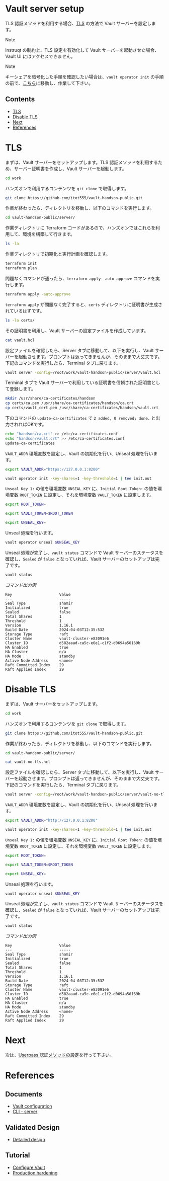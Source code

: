 # Vault server setup

TLS 認証メソッドを利用する場合、[TLS](#tls) の方法で Vault サーバーを設定します。

> [!NOTE]
Instruqt の制約上、TLS 設定を有効化して Vault サーバーを起動させた場合、Vault UI にはアクセスできません。

> [!NOTE]
> キーシェアを暗号化した手順を確認したい場合は、`vault operator init` の手順の前で、[こちら](https://github.com/itot555/vault-handson-public/tree/main/operator-encrypted-key-share)に移動し、作業して下さい。

## Contents

- [TLS](#tls)
- [Disable TLS](#disable-tls)
- [Next](#next)
- [References](#references)

# TLS

まずは、Vault サーバーをセットアップします。TLS 認証メソッドを利用するため、サーバー証明書を作成し、Vault サーバーを起動します。

```bash
cd work
```

ハンズオンで利用するコンテンツを `git clone` で取得します。

```bash
git clone https://github.com/itot555/vault-handson-public.git
```

作業が終わったら、ディレクトリを移動し、以下のコマンドを実行します。

```bash
cd vault-handson-public/server/
```

作業ディレクトリに Terraform コードがあるので、ハンズオンではこれらを利用して、環境を構築して行きます。

```bash
ls -la
```

作業ディレクトリで初期化と実行計画を確認します。

```bash
terraform init
terraform plan
```

問題なくコマンドが通ったら、`terraform apply -auto-approve` コマンドを実行します。

```bash
terraform apply -auto-approve
```

`terraform apply` が問題なく完了すると、`certs` ディレクトリに証明書が生成されているはずです。

```bash
ls -la certs/
```

その証明書を利用し、Vault サーバーの設定ファイルを作成しています。

```bash
cat vault.hcl
```

設定ファイルを確認したら、Server タブに移動して、以下を実行し、Vault サーバーを起動させます。プロンプトは返ってきませんが、そのままで大丈夫です。下記のコマンドを実行したら、Terminal タブに戻ります。

```bash
vault server -config=/root/work/vault-handson-public/server/vault.hcl
```

Terminal タブで Vault サーバーで利用している証明書を信頼された証明書として登録します。

```bash
mkdir /usr/share/ca-certificates/handson
cp certs/ca.pem /usr/share/ca-certificates/handson/ca.crt
cp certs/vault_cert.pem /usr/share/ca-certificates/handson/vault.crt
```

下のコマンドの `update-ca-certificates` で `2 added, 0 removed; done.` と出力されればOKです。

```bash
echo "handson/ca.crt" >> /etc/ca-certificates.conf
echo "handson/vault.crt" >> /etc/ca-certificates.conf
update-ca-certificates
```

`VAULT_ADDR` 環境変数を設定し、Vault の初期化を行い、Unseal 処理を行います。

```bash
export VAULT_ADDR="https://127.0.0.1:8200"
```

```bash
vault operator init -key-shares=1 -key-threshold=1 | tee init.out
```

`Unseal Key 1:` の値を環境変数 `UNSEAL_KEY` に、`Initial Root Token:` の値を環境変数 `ROOT_TOKEN` に設定し、それを環境変数 `VAULT_TOKEN` に設定します。

```bash
export ROOT_TOKEN=
```
```bash
export VAULT_TOKEN=$ROOT_TOKEN
```
```bash
export UNSEAL_KEY=
```

Unseal 処理を行います。

```bash
vault operator unseal $UNSEAL_KEY
```

Unseal 処理が完了し、`vault status` コマンドで Vault サーバーのステータスを確認し、`Sealed` が `false` となっていれば、Vault サーバーのセットアップは完了です。

```bash
vault status
```

*コマンド出力例*
```console
Key                     Value
---                     -----
Seal Type               shamir
Initialized             true
Sealed                  false
Total Shares            1
Threshold               1
Version                 1.16.1
Build Date              2024-04-03T12:35:53Z
Storage Type            raft
Cluster Name            vault-cluster-e83091e6
Cluster ID              d582aaad-ca5c-e6e1-c1f2-d0694a50169b
HA Enabled              true
HA Cluster              n/a
HA Mode                 standby
Active Node Address     <none>
Raft Committed Index    29
Raft Applied Index      29
```

# Disable TLS

まずは、Vault サーバーをセットアップします。

```bash
cd work
```

ハンズオンで利用するコンテンツを `git clone` で取得します。

```bash
git clone https://github.com/itot555/vault-handson-public.git
```

作業が終わったら、ディレクトリを移動し、以下のコマンドを実行します。

```bash
cd vault-handson-public/server/
```
```bash
cat vault-no-tls.hcl
```

設定ファイルを確認したら、Server タブに移動して、以下を実行し、Vault サーバーを起動させます。プロンプトは返ってきませんが、そのままで大丈夫です。下記のコマンドを実行したら、Terminal タブに戻ります。

```bash
vault server -config=/root/work/vault-handson-public/server/vault-no-tls.hcl
```

`VAULT_ADDR` 環境変数を設定し、Vault の初期化を行い、Unseal 処理を行います。

```bash
export VAULT_ADDR="http://127.0.0.1:8200"
```

```bash
vault operator init -key-shares=1 -key-threshold=1 | tee init.out
```

`Unseal Key 1:` の値を環境変数 `UNSEAL_KEY` に、`Initial Root Token:` の値を環境変数 `ROOT_TOKEN` に設定し、それを環境変数 `VAULT_TOKEN` に設定します。

```bash
export ROOT_TOKEN=
```
```bash
export VAULT_TOKEN=$ROOT_TOKEN
```
```bash
export UNSEAL_KEY=
```

Unseal 処理を行います。

```bash
vault operator unseal $UNSEAL_KEY
```

Unseal 処理が完了し、`vault status` コマンドで Vault サーバーのステータスを確認し、`Sealed` が `false` となっていれば、Vault サーバーのセットアップは完了です。

```bash
vault status
```

*コマンド出力例*
```console
Key                     Value
---                     -----
Seal Type               shamir
Initialized             true
Sealed                  false
Total Shares            1
Threshold               1
Version                 1.16.1
Build Date              2024-04-03T12:35:53Z
Storage Type            raft
Cluster Name            vault-cluster-e83091e6
Cluster ID              d582aaad-ca5c-e6e1-c1f2-d0694a50169b
HA Enabled              true
HA Cluster              n/a
HA Mode                 standby
Active Node Address     <none>
Raft Committed Index    29
Raft Applied Index      29
```

# Next

次は、[Userpass 認証メソッドの設定](https://github.com/itot555/vault-handson-public/tree/main/auth-userpass)を行って下さい。

# References

## Documents

- [Vault configuration](https://developer.hashicorp.com/vault/docs/configuration)
- [CLI - server](https://developer.hashicorp.com/vault/docs/commands/server)

## Validated Design

- [Detailed design](https://developer.hashicorp.com/validated-designs/vault-solution-design-guides-vault-enterprise/detailed-design)

## Tutorial

- [Configure Vault](https://developer.hashicorp.com/vault/tutorials/operations/configure-vault)
- [Production hardening](https://developer.hashicorp.com/vault/tutorials/operations/production-hardening)